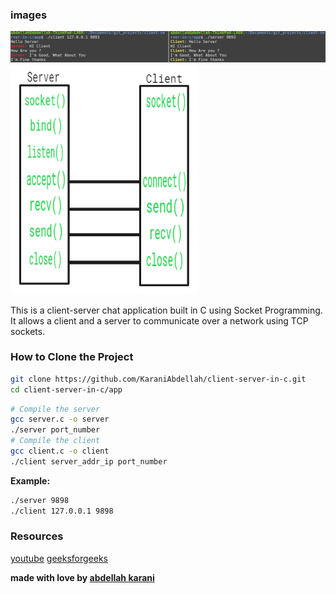 ### images
<img src="/imgs/client-server.png">
<img src="/imgs/socket2.png">


This is a client-server chat application built in C using Socket Programming. It allows a client and a server to communicate over a network using TCP sockets.

### How to Clone the Project 

``` bash
git clone https://github.com/KaraniAbdellah/client-server-in-c.git
cd client-server-in-c/app
```

``` bash
# Compile the server
gcc server.c -o server
./server port_number 
# Compile the client
gcc client.c -o client
./client server_addr_ip port_number
```

<b>Example: </b>

``` bash
./server 9898
./client 127.0.0.1 9898
```

### Resources
<a href="https://www.youtube.com/playlist?list=PLPyaR5G9aNDvs6TtdpLcVO43_jvxp4emI">youtube</a>
<a href="https://www.geeksforgeeks.org/socket-in-computer-network/">geeksforgeeks</a>



**made with love by <a href="https://www.linkedin.com/in/abdellah-karani-965928294/">abdellah karani</a>**



